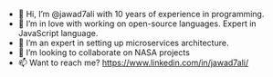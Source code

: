 - 👋 Hi, I’m @jawad7ali with 10 years of experience in programming.
- 👀 I’m in love with working on open-source languages. Expert in JavaScript language.
- 🌱 I’m an expert in setting up microservices architecture.
- 💞️ I’m looking to collaborate on NASA projects
- 📫 Want to reach me? https://www.linkedin.com/in/jawad7ali/

<!---
jawad7ali/jawad7ali is a ✨ special ✨ repository because its `README.md` (this file) appears on your GitHub profile.
You can click the Preview link to take a look at your changes.
--->
